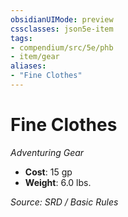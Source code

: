 ```yaml
---
obsidianUIMode: preview
cssclasses: json5e-item
tags:
- compendium/src/5e/phb
- item/gear
aliases: 
- "Fine Clothes"
---
```

# Fine Clothes
*Adventuring Gear*  

- **Cost**: 15 gp
- **Weight**: 6.0 lbs.

*Source: SRD / Basic Rules*